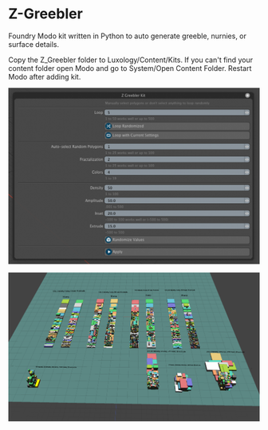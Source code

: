 # Z-Greebler
Foundry Modo kit written in Python to auto generate greeble, nurnies, or surface details.

Copy the Z_Greebler folder to Luxology/Content/Kits. If you can't find your content folder open Modo and go to System/Open Content Folder. Restart Modo after adding kit.

![Z Greebler Kit](z_Greebler/sample/z_greebler_kit.png)

![Z Greebler Sample](z_Greebler/sample/sample_scene.png)
